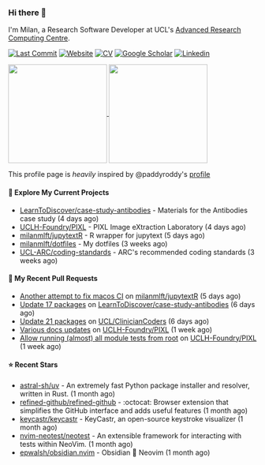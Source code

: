 ### Hi there 👋

I'm Milan, a Research Software Developer at UCL's [Advanced Research Computing
Centre](https://www.ucl.ac.uk/advanced-research-computing/advanced-research-computing-centre).

[![Last Commit](https://img.shields.io/github/last-commit/milanmlft/milanmlft?label=updated)](https://github.com/milanmlft)
[![Website](https://img.shields.io/badge/GitHub%20Pages-222?logo=githubpages&logoColor=fff&style=for-the-badge&style=flat)](https://milanmlft.dev)
[![CV](https://img.shields.io/badge/CV-PDF-pink.svg)](https://milanmlft.netlify.app/uploads/resume.pdf)
[![Google Scholar](https://img.shields.io/badge/Google%20Scholar-4285F4?logo=googlescholar&logoColor=fff&style=for-the-badge&style=flat)](https://scholar.google.com/citations?user=LwW40HQAAAAJ&hl=en)
[![Linkedin](https://img.shields.io/badge/LinkedIn-0A66C2?logo=linkedin&logoColor=fff&style=for-the-badge&style=flat)](http://www.linkedin.com/in/milan-malfait)


<a href="https://github.com/milanmlft/milanmlft#gh-dark-mode-only">
  <img height=200 align="center" src="https://github-readme-stats-paddyroddy.vercel.app/api?username=milanmlft&disable_animations=true&hide_border=true&hide_title=true&include_all_commits=true&rank_icon=github&show=prs_merged,reviews&show_icons=true&theme=tokyonight" />
</a>


<a href="https://github.com/milanmlft/milanmlft#gh-light-mode-only">
  <img height=200 align="center" src="https://github-readme-stats-paddyroddy.vercel.app/api?username=milanmlft&disable_animations=true&hide_border=true&hide_title=true&include_all_commits=true&rank_icon=github&show=prs_merged,reviews&show_icons=true&theme=default" />
</a>

This profile page is _heavily_ inspired by @paddyroddy's [profile](https://github.com/paddyroddy/paddyroddy)

#### 👷 Explore My Current Projects

- [LearnToDiscover/case-study-antibodies](https://github.com/LearnToDiscover/case-study-antibodies) - Materials for the Antibodies case study
  (4 days ago)
- [UCLH-Foundry/PIXL](https://github.com/UCLH-Foundry/PIXL) - PIXL Image eXtraction Laboratory
  (4 days ago)
- [milanmlft/jupytextR](https://github.com/milanmlft/jupytextR) - R wrapper for jupytext
  (5 days ago)
- [milanmlft/dotfiles](https://github.com/milanmlft/dotfiles) - My dotfiles
  (3 weeks ago)
- [UCL-ARC/coding-standards](https://github.com/UCL-ARC/coding-standards) - ARC&#39;s recommended coding standards
  (3 weeks ago)

#### 🔨 My Recent Pull Requests

- [Another attempt to fix macos CI](https://github.com/milanmlft/jupytextR/pull/19) on [milanmlft/jupytextR](https://github.com/milanmlft/jupytextR)
  (5 days ago)
- [Update 17 packages](https://github.com/LearnToDiscover/case-study-antibodies/pull/3) on [LearnToDiscover/case-study-antibodies](https://github.com/LearnToDiscover/case-study-antibodies)
  (6 days ago)
- [Update 21 packages](https://github.com/UCL/ClinicianCoders/pull/35) on [UCL/ClinicianCoders](https://github.com/UCL/ClinicianCoders)
  (6 days ago)
- [Various docs updates](https://github.com/UCLH-Foundry/PIXL/pull/362) on [UCLH-Foundry/PIXL](https://github.com/UCLH-Foundry/PIXL)
  (1 week ago)
- [Allow running (almost) all module tests from root](https://github.com/UCLH-Foundry/PIXL/pull/361) on [UCLH-Foundry/PIXL](https://github.com/UCLH-Foundry/PIXL)
  (1 week ago)

#### ⭐ Recent Stars

- [astral-sh/uv](https://github.com/astral-sh/uv) - An extremely fast Python package installer and resolver, written in Rust.
  (1 month ago)
- [refined-github/refined-github](https://github.com/refined-github/refined-github) - :octocat: Browser extension that simplifies the GitHub interface and adds useful features
  (1 month ago)
- [keycastr/keycastr](https://github.com/keycastr/keycastr) - KeyCastr, an open-source keystroke visualizer
  (1 month ago)
- [nvim-neotest/neotest](https://github.com/nvim-neotest/neotest) - An extensible framework for interacting with tests within NeoVim.
  (1 month ago)
- [epwalsh/obsidian.nvim](https://github.com/epwalsh/obsidian.nvim) - Obsidian 🤝 Neovim
  (1 month ago)
